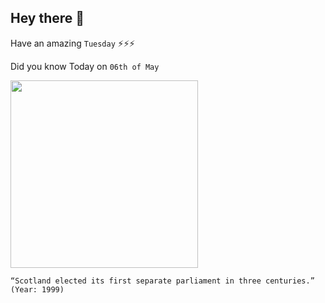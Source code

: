 ## Hey there 👋
Have an amazing `Tuesday` ⚡⚡⚡

Did you know Today on `06th of May`
 
 [<img src="https://upload.wikimedia.org/wikipedia/commons/0/0e/Scotland_Parliament_Holyrood.jpg" width="300" />](https://en.wikipedia.org/wiki/Scottish_Parliament#:~:text=An%20election%20was%20held%20on%206%20May) 
 ```
“Scotland elected its first separate parliament in three centuries.” (Year: 1999)
```
